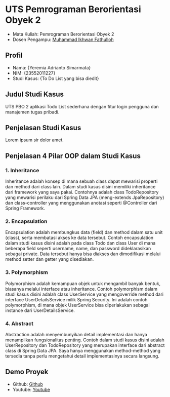 # UTS Pemrograman Berorientasi Obyek 2
<ul>
  <li>Mata Kuliah: Pemrograman Berorientasi Obyek 2</li>
  <li>Dosen Pengampu: <a href="https://github.com/Muhammad-Ikhwan-Fathulloh">Muhammad Ikhwan Fathulloh</a></li>
</ul>

## Profil
<ul>
  <li>Nama: {Yeremia Adrianto Simarmata}</li>
  <li>NIM: {23552011227}</li>
  <li>Studi Kasus: {To Do List yang bisa diedit}</li>
</ul>

## Judul Studi Kasus
<p>UTS PBO 2  aplikasi Todo List sederhana dengan fitur login pengguna dan manajemen tugas pribadi.</p>

## Penjelasan Studi Kasus
<p>Lorem ipsum sir dolor amet.</p>

## Penjelasan 4 Pilar OOP dalam Studi Kasus

### 1. Inheritance
<p>Inheritance adalah konsep di mana sebuah class dapat mewarisi properti dan method dari class lain. Dalam studi kasus disini  memiliki inheritance dari framework yang saya pakai. Contohnya adalah class TodoRepository yang mewarisi perilaku dari Spring Data JPA (meng-extends JpaRepository) dan class-controller yang menggunakan anotasi seperti @Controller dari Spring Framework.</p>

### 2. Encapsulation
<p>Encapsulation adalah membungkus data (field) dan method dalam satu unit (class), serta membatasi akses ke data tersebut. Contoh encapsulation dalam studi kasus disini adalah pada class Todo dan class User di mana beberapa field seperti username, name, dan password dideklarasikan sebagai private. Data tersebut hanya bisa diakses dan dimodifikasi melalui method setter dan getter yang disediakan.</p>

### 3. Polymorphism
<p>Polymorphism adalah kemampuan objek untuk mengambil banyak bentuk, biasanya melalui interface atau inheritance. Contoh polymorphism dalam studi kasus disini adalah class UserService yang mengoverride method dari interface UserDetailsService milik Spring Security. Ini adalah contoh polymorphism, di mana objek UserService bisa diperlakukan sebagai instance dari UserDetailsService.</p>

### 4. Abstract
<p>Abstraction adalah menyembunyikan detail implementasi dan hanya menampilkan fungsionalitas penting. Contoh dalam studi kasus disini adalah UserRepository dan TodoRepository yang merupakan interface dari abstract class di Spring Data JPA. Saya hanya menggunakan method-method yang tersedia tanpa perlu mengetahui detail implementasinya secara langsung.</p>

## Demo Proyek
<ul>
  <li>Github: <a href="">Github</a></li>
  <li>Youtube: <a href="">Youtube</a></li>
</ul>
